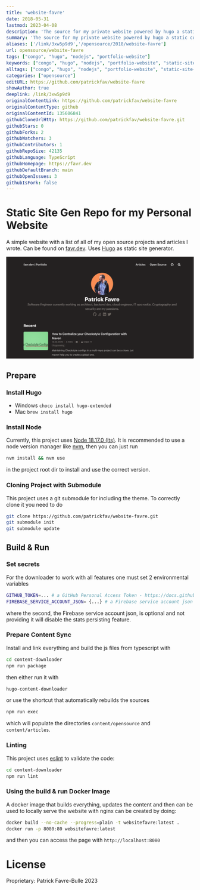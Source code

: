 ```yaml
---
title: 'website-favre'
date: 2018-05-31
lastmod: 2023-04-08
description: 'The source for my private website powered by hugo a static code generators and typescript/node based CLI to fetch my content from various sites..'
summary: 'The source for my private website powered by hugo a static code generators and typescript/node based CLI to fetch my content from various sites..'
aliases: ['/link/3xw5p9d9','/opensource/2018/website-favre']
url: opensource/website-favre
tags: ["congo", "hugo", "nodejs", "portfolio-website"]
keywords: ["congo", "hugo", "nodejs", "portfolio-website", "static-site-generator", "tailwindcss", "typescript", "website-performance"]
alltags: ["congo", "hugo", "nodejs", "portfolio-website", "static-site-generator", "tailwindcss", "typescript", "website-performance", "github", "TypeScript"]
categories: ["opensource"]
editURL: https://github.com/patrickfav/website-favre
showAuthor: true
deeplink: /link/3xw5p9d9
originalContentLink: https://github.com/patrickfav/website-favre
originalContentType: github
originalContentId: 135606841
githubCloneUrlHttp: https://github.com/patrickfav/website-favre.git
githubStars: 0
githubForks: 2
githubWatchers: 3
githubContributors: 1
githubRepoSize: 42135
githubLanguage: TypeScript
githubHomepage: https://favr.dev
githubDefaultBranch: main
githubOpenIssues: 3
githubIsFork: false
---
```

# Static Site Gen Repo for my Personal Website

A simple website with a list of all of my open source projects and articles I wrote. Can be found on [favr.dev](https://favr.dev). Uses [Hugo](https://gohugo.io/) as static site generator.







![Screenshot Website](img_1f0c2fb16718a806.png)

## Prepare

### Install Hugo

* Windows `choco install hugo-extended`
* Mac `brew install hugo`

### Install Node

Currently, this project uses [Node 18.17.0 (lts)](https://nodejs.org/es/blog/release/v18.17.0). It is recommended to use
a node version manager like [nvm](https://github.com/nvm-sh/nvm), then you can just run

```bash
nvm install && nvm use
```

in the project root dir to install and use the correct version.

### Cloning Project with Submodule

This project uses a git submodule for including the theme. To correctly clone it you need to do

```bash
git clone https://github.com/patrickfav/website-favre.git
git submodule init
git submodule update
```

## Build & Run

### Set secrets

For the downloader to work with all features one must set 2 environmental variables

````bash
GITHUB_TOKEN=... # a GitHub Personal Access Token - https://docs.github.com/de/authentication/keeping-your-account-and-data-secure/creating-a-personal-access-token
FIREBASE_SERVICE_ACCOUNT_JSON= {...} # a Firebase service account json file - https://firebase.google.com/support/guides/service-accounts
````

where the second, the Firebase service account json, is optional and not providing it will disable the stats persisting feature.

### Prepare Content Sync

Install and link everything and build the js files from typescript with

```bash
cd content-downloader
npm run package
```

then either run it with

```bash
hugo-content-downloader
```

or use the shortcut that automatically rebuilds the sources

```bash
npm run exec
```

which will populate the directories `content/opensource` and `content/articles`.

### Linting

This project uses [eslint](https://eslint.org/) to validate the code:

```bash
cd content-downloader
npm run lint
```

### Using the build & run Docker Image

A docker image that builds everything, updates the content and then can be used to locally serve the website with nginx can be created by doing:

```bash
docker build --no-cache --progress=plain -t websitefavre:latest .
docker run -p 8080:80 websitefavre:latest
```

and then you can access the page with `http://localhost:8080`

# License

Proprietary: Patrick Favre-Bulle 2023

